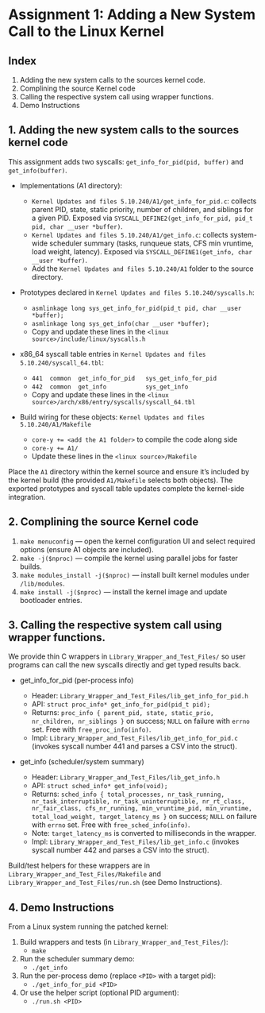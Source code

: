 # Assignment 1: Adding a New System Call to the Linux Kernel

## Index
1. Adding the new system calls to the sources kernel code.
2. Complining the source Kernel code
3. Calling the respective system call using wrapper functions.
4. Demo Instructions

## 1. Adding the new system calls to the sources kernel code

This assignment adds two syscalls: `get_info_for_pid(pid, buffer)` and `get_info(buffer)`.

- Implementations (A1 directory):
	- `Kernel Updates and files 5.10.240/A1/get_info_for_pid.c`: collects parent PID, state, static priority, number of children, and siblings for a given PID. Exposed via `SYSCALL_DEFINE2(get_info_for_pid, pid_t pid, char __user *buffer)`.
	- `Kernel Updates and files 5.10.240/A1/get_info.c`: collects system-wide scheduler summary (tasks, runqueue stats, CFS min vruntime, load weight, latency). Exposed via `SYSCALL_DEFINE1(get_info, char __user *buffer)`.
   * Add the `Kernel Updates and files 5.10.240/A1` folder to the source directory.

- Prototypes declared in `Kernel Updates and files 5.10.240/syscalls.h`:
	- `asmlinkage long sys_get_info_for_pid(pid_t pid, char __user *buffer);`
	- `asmlinkage long sys_get_info(char __user *buffer);`
   * Copy and update these lines in the `<linux source>/include/linux/syscalls.h` 

- x86_64 syscall table entries in `Kernel Updates and files 5.10.240/syscall_64.tbl`:
	- `441  common  get_info_for_pid   sys_get_info_for_pid`
	- `442  common  get_info           sys_get_info`
   * Copy and update these lines in the `<linux source>/arch/x86/entry/syscalls/syscall_64.tbl`

- Build wiring for these objects: `Kernel Updates and files 5.10.240/A1/Makefile`
	- `core-y += <add the A1 folder>` to compile the code along side
	- `core-y += A1/`
   * Update these lines in the `<linux source>/Makefile`

Place the `A1` directory within the kernel source and ensure it’s included by the kernel build (the provided `A1/Makefile` selects both objects). The exported prototypes and syscall table updates complete the kernel-side integration.

## 2. Complining the source Kernel code

1. `make menuconfig` — open the kernel configuration UI and select required options (ensure A1 objects are included).
2. `make -j($nproc)` — compile the kernel using parallel jobs for faster builds.
3. `make modules_install -j($nproc)` — install built kernel modules under `/lib/modules`.
4. `make install -j($nproc)` — install the kernel image and update bootloader entries.

## 3. Calling the respective system call using wrapper functions.

We provide thin C wrappers in `Library_Wrapper_and_Test_Files/` so user programs can call the new syscalls directly and get typed results back.

- get_info_for_pid (per-process info)
	- Header: `Library_Wrapper_and_Test_Files/lib_get_info_for_pid.h`
	- API: `struct proc_info* get_info_for_pid(pid_t pid);`
	- Returns: `proc_info { parent_pid, state, static_prio, nr_children, nr_siblings }` on success; `NULL` on failure with `errno` set. Free with `free_proc_info(info)`.
	- Impl: `Library_Wrapper_and_Test_Files/lib_get_info_for_pid.c` (invokes syscall number 441 and parses a CSV into the struct). 

- get_info (scheduler/system summary)
	- Header: `Library_Wrapper_and_Test_Files/lib_get_info.h`
	- API: `struct sched_info* get_info(void);`
	- Returns: `sched_info { total_processes, nr_task_running, nr_task_interruptible, nr_task_uninterruptible, nr_rt_class, nr_fair_class, cfs_nr_running, min_vruntime_pid, min_vruntime, total_load_weight, target_latency_ms }` on success; `NULL` on failure with `errno` set. Free with `free_sched_info(info)`.
	- Note: `target_latency_ms` is converted to milliseconds in the wrapper.
	- Impl: `Library_Wrapper_and_Test_Files/lib_get_info.c` (invokes syscall number 442 and parses a CSV into the struct).

Build/test helpers for these wrappers are in `Library_Wrapper_and_Test_Files/Makefile` and `Library_Wrapper_and_Test_Files/run.sh` (see Demo Instructions).

## 4. Demo Instructions

From a Linux system running the patched kernel:

1. Build wrappers and tests (in `Library_Wrapper_and_Test_Files/`):
	 - `make`
2. Run the scheduler summary demo:
	 - `./get_info`
3. Run the per-process demo (replace `<PID>` with a target pid):
	 - `./get_info_for_pid <PID>`
4. Or use the helper script (optional PID argument):
	 - `./run.sh <PID>`



